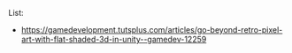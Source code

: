List:
* https://gamedevelopment.tutsplus.com/articles/go-beyond-retro-pixel-art-with-flat-shaded-3d-in-unity--gamedev-12259
